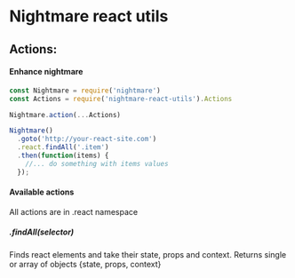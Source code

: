 # Nightmare react utils

## Actions:

#### Enhance nightmare
```javascript
const Nightmare = require('nightmare')
const Actions = require('nightmare-react-utils').Actions

Nightmare.action(...Actions)

Nightmare()
  .goto('http://your-react-site.com')
  .react.findAll('.item')
  .then(function(items) {
    //... do something with items values
  });
```

#### Available actions

All actions are in .react namespace

##### .findAll(selector)
Finds react elements and take their state, props and context.
Returns single or array of objects {state, props, context}
